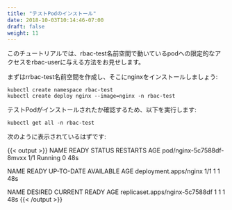 ```yaml
---
title: "テストPodのインストール"
date: 2018-10-03T10:14:46-07:00
draft: false
weight: 11
---
```


<!--
In this tutorial, we're going to demonstrate how to provide limited access to pods running in the rbac-test namespace for a user named rbac-user.
-->
このチュートリアルでは、rbac-test名前空間で動いているpodへの限定的なアクセスをrbac-userに与える方法をお見せします。

<!--
To do that, let's first create the rbac-test namespace, and then install nginx into it:
-->
まずはrrbac-test名前空間を作成し、そこにnginxをインストールしましょう:

```
kubectl create namespace rbac-test
kubectl create deploy nginx --image=nginx -n rbac-test
```

<!--
To verify the test pods were properly installed, run:
-->
テストPodがインストールされたか確認するため、以下を実行します:

```
kubectl get all -n rbac-test
```
<!--
Output should be similar to:
-->
次のように表示されているはずです:

{{< output >}}
NAME                       READY   STATUS    RESTARTS   AGE
pod/nginx-5c7588df-8mvxx   1/1     Running   0          48s

NAME                    READY   UP-TO-DATE   AVAILABLE   AGE
deployment.apps/nginx   1/1     1            1           48s

NAME                             DESIRED   CURRENT   READY   AGE
replicaset.apps/nginx-5c7588df   1         1         1       48s
{{< /output >}}
